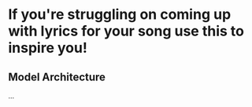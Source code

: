 # If you're struggling on coming up with lyrics for your song use this to inspire you!

## Model Architecture

...
